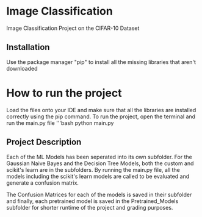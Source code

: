 # Image Classification
Image Classification Project on the CIFAR-10 Dataset

## Installation
Use the package manager "pip" to install all the missing libraries that aren't downloaded

# How to run the project 
Load the files onto your IDE and make sure that all the libraries are installed correctly using the pip command. To run the project, open the terminal and run the main.py file 
'''bash
python main.py 

## Project Description
Each of the ML Models has been seperated into its own subfolder. For the Gaussian Naive Bayes and the Decision Tree Models, both the custom and scikit's learn are in the subfolders. By running the main.py file, all the models including the scikit's learn models are called to be evaluated and generate a confusion matrix. 

The Confusion Matrices for each of the models is saved in their subfolder and finally, each pretrained model is saved in the Pretrained_Models subfolder for shorter runtime of the project and grading purposes.  
